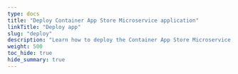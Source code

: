 ```yaml
---
type: docs
title: "Deploy Container App Store Microservice application"
linkTitle: "Deploy app"
slug: "deploy"
description: "Learn how to deploy the Container App Store Microservice application to a Radius environment"
weight: 500
toc_hide: true
hide_summary: true
---
```


<!-- DISABLE_ALGOLIA -->
 
 <!-- Jason is working on revamping this app into a sample app instead, and this page will go away anyways. 
 https://github.com/project-radius/docs/issues/101 -->